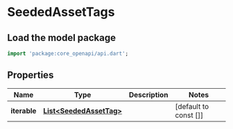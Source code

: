 # SeededAssetTags

## Load the model package
```dart
import 'package:core_openapi/api.dart';
```

## Properties
Name | Type | Description | Notes
------------ | ------------- | ------------- | -------------
**iterable** | [**List\<SeededAssetTag\>**](SeededAssetTag) |  | [default to const []]




